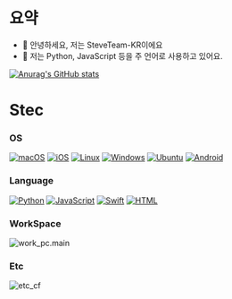 # 요약
- 👋 안녕하세요, 저는 SteveTeam-KR이에요
- 👀 저는 Python, JavaScript 등을 주 언어로 사용하고 있어요.

[![Anurag's GitHub stats](https://github-readme-stats.vercel.app/api?username=steveteam-kr)](https://github.com/anuraghazra/github-readme-stats)

# Stec
### OS
[![macOS](https://img.shields.io/badge/macOS-000000?logo=apple&logoColor=F0F0F0)](#)
[![iOS](https://img.shields.io/badge/iOS-000000?&logo=apple&logoColor=white)](#)
[![Linux](https://img.shields.io/badge/Linux-FCC624?logo=linux&logoColor=black)](#)
[![Windows](https://custom-icon-badges.demolab.com/badge/Windows-0078D6?logo=windows11&logoColor=white)](#)
[![Ubuntu](https://img.shields.io/badge/Ubuntu-E95420?logo=ubuntu&logoColor=white)](#)
[![Android](https://img.shields.io/badge/Android-3DDC84?logo=android&logoColor=white)](#)
### Language
[![Python](https://img.shields.io/badge/Python-3776AB?logo=python&logoColor=fff)](#)
[![JavaScript](https://img.shields.io/badge/JavaScript-F7DF1E?logo=javascript&logoColor=000)](#)
[![Swift](https://img.shields.io/badge/Swift-F54A2A?logo=swift&logoColor=white)](#)
[![HTML](https://img.shields.io/badge/HTML-%23E34F26.svg?logo=html5&logoColor=white)](#)
### WorkSpace
![work_pc.main](https://img.shields.io/badge/Apple-MacMini_M4-999999?logo=apple&logoColor=white)
### Etc
![etc_cf](https://img.shields.io/badge/Cloudflare-F38020?logo=Cloudflare&logoColor=white)
